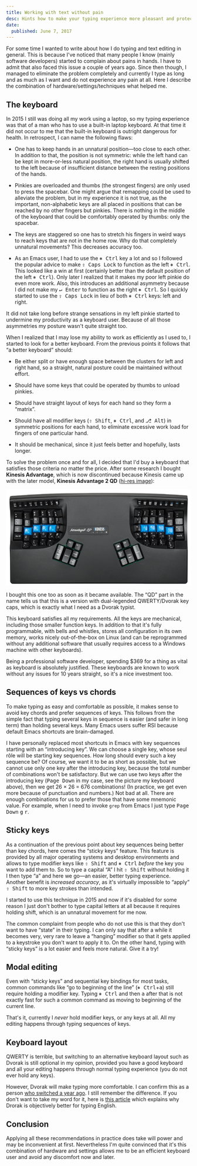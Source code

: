 ```yaml
---
title: Working with text without pain
desc: Hints how to make your typing experience more pleasant and protect yourself from RSI in the future.
date:
  published: June 7, 2017
---
```


For some time I wanted to write about how I do typing and text editing in
general. This is because I've noticed that many people I know (mainly
software developers) started to complain about pains in hands. I have to
admit that also faced this issue a couple of years ago. Since then though, I
managed to eliminate the problem completely and currently I type as long and
as much as I want and do not experience any pain at all. Here I describe the
combination of hardware/settings/techniques what helped me.

## The keyboard

In 2015 I still was doing all my work using a laptop, so my typing
experience was that of a man who has to use a built-in laptop keyboard. At
that time it did not occur to me that the built-in keyboard is outright
dangerous for health. In retrospect, I can name the following flaws:

* One has to keep hands in an unnatural position—too close to each other. In
  addition to that, the position is not symmetric: while the left hand can
  be kept in more-or-less natural position, the right hand is usually
  shifted to the left because of insufficient distance between the resting
  positions of the hands.

* Pinkies are overloaded and thumbs (the strongest fingers) are only used to
  press the spacebar. One might argue that remapping could be used to
  alleviate the problem, but in my experience it is not true, as the
  important, non-alphabetic keys are all placed in positions that can be
  reached by no other fingers but pinkies. There is nothing in the middle of
  the keyboard that could be comfortably operated by thumbs: only the
  spacebar.

* The keys are staggered so one has to stretch his fingers in weird ways to
  reach keys that are not in the home row. Why do that completely unnatural
  movements? This decreases accuracy too.

* As an Emacs user, I had to use the <kbd>⎈ Ctrl</kbd> key a lot and so I
  followed the popular advice to make <kbd>⇪ Caps Lock</kbd> to function as
  the left <kbd>⎈ Ctrl</kbd>. This looked like a win at first (certainly
  better than the default position of the left <kbd>⎈ Ctrl</kbd>). Only
  later I realized that it makes my poor left pinkie do even more work.
  Also, this introduces an additional asymmetry because I did not make my
  <kbd>↵ Enter</kbd> to function as the right <kbd>⎈ Ctrl</kbd>. So I
  quickly started to use the <kbd>⇪ Caps Lock</kbd> in lieu of both <kbd>⎈
  Ctrl</kbd> keys: left and right.

It did not take long before strange sensations in my left pinkie started to
undermine my productivity as a keyboard user. Because of all those
asymmetries my posture wasn't quite straight too.

When I realized that I may lose my ability to work as efficiently as I used
to, I started to look for a better keyboard. From the previous points it
follows that “a better keyboard” should:

* Be either split or have enough space between the clusters for left and
  right hand, so a straight, natural posture could be maintained without
  effort.

* Should have some keys that could be operated by thumbs to unload pinkies.

* Should have straight layout of keys for each hand so they form a “matrix”.

* Should have all modifier keys (<kbd>⇧ Shift</kbd>, <kbd>⎈ Ctrl</kbd>, and
  <kbd>⎇ Alt</kbd>) in symmetric positions for each hand, to eliminate
  excessive work load for fingers of one particular hand.

* It should be mechanical, since it just feels better and hopefully, lasts
  longer.

To solve the problem once and for all, I decided that I'd buy a keyboard
that satisfies those criteria no matter the price. After some research I
bought **Kinesis Advantage**, which is now discontinued because Kinesis came
up with the later model, **Kinesis Advantage 2 QD**
([hi-res image](https://www.kinesis-ergo.com/wp-content/uploads/2016/07/kb600qd-oh-1977x1024.png)):

![Kinesis Advantage 2 QD](/static/img/kinesis-advantage-2-qd.png)

I bought this one too as soon as it became available. The “QD” part in the
name tells us that this is a version with dual-legended QWERTY/Dvorak key
caps, which is exactly what I need as a Dvorak typist.

This keyboard satisfies all my requirements. All the keys are mechanical,
including those smaller function keys. In addition to that it's fully
programmable, with bells and whistles, stores all configuration in its own
memory, works nicely out-of-the-box on Linux (and can be reprogrammed
without any additional software that usually requires access to a Windows
machine with other keyboards).

Being a professional software developer, spending $369 for a thing as vital
as keyboard is absolutely justified. These keyboards are known to work
without any issues for 10 years straight, so it's a nice investment too.

## Sequences of keys vs chords

To make typing as easy and comfortable as possible, it makes sense to avoid
key chords and prefer sequences of keys. This follows from the simple fact
that typing several keys in sequence is easier (and safer in long term) than
holding several keys. Many Emacs users suffer RSI because default Emacs
shortcuts are brain-damaged.

I have personally replaced most shortcuts in Emacs with key sequences
starting with an “introducing key”. We can choose a single key, whose seul
rôle will be starting key sequences. How long should every such a key
sequence be? Of course, we want it to be as short as possible, but we cannot
use only one key after the introducing key, because the total number of
combinations won't be satisfactory. But we can use two keys after the
introducing key (<kbd>Page Down</kbd> in my case, see the picture my
keyboard above), then we get 26 × 26 = 676 combinations! (In practice, we
get even more because of punctuation and numbers.) Not bad at all. There are
enough combinations for us to prefer those that have some mnemonic value.
For example, when I need to invoke `grep` from Emacs I just type <kbd>Page
Down</kbd> <kbd>g</kbd> <kbd>r</kbd>.

## Sticky keys

As a continuation of the previous point about key sequences being better
than key chords, here comes the “sticky keys” feature. This feature is
provided by all major operating systems and desktop environments and allows
to type modifier keys like <kbd>⇧ Shift</kbd> and <kbd>⎈ Ctrl</kbd> *before*
the key you want to add them to. So to type a capital “A” I hit <kbd>⇧
Shift</kbd> without holding it I then type “a” and here we go—an easier,
better typing experience. Another benefit is *increased accuracy*, as it's
virtually impossible to “apply” <kbd>⇧ Shift</kbd> to more key strokes than
intended.

I started to use this technique in 2015 and now if it's disabled for some
reason I just don't bother to type capital letters at all because it
requires holding shift, which is an unnatural movement for me now.

The common complaint from people who do not use this is that they don't want
to have “state” in their typing. I can only say that after a while it
becomes very, very rare to leave a “hanging” modifier so that it gets
applied to a keystroke you don't want to apply it to. On the other hand,
typing with “sticky keys” is a lot easier and feels more natural. Give it a
try!

## Modal editing

Even with “sticky keys” and sequential key bindings for most tasks, common
commands like “go to beginning of the line” (<kbd>⎈ Ctrl</kbd>+<kbd>a</kbd>)
still require holding a modifier key. Typing <kbd>⎈ Ctrl</kbd> and then
<kbd>a</kbd> after that is not exactly fast for such a common command as
moving to beginning of the current line.

That's it, currently I *never* hold modifier keys, or any keys at all. All
my editing happens through typing sequences of keys.

## Keyboard layout

QWERTY is terrible, but switching to an alternative keyboard layout such as
Dvorak is still optional in my opinion, provided you have a good keyboard
and all your editing happens through normal typing experience (you do not
ever hold any keys).

However, Dvorak will make typing more comfortable. I can confirm this as a
person [who switched a year ago](/post/dvorak-rocks.html). I still remember
the difference. If you don't want to take my word for it, here
is [this article](http://infohost.nmt.edu/~shipman/ergo/parkinson.html)
which explains why Drorak is objectively better for typing English.

## Conclusion

Applying all these recommendations in practice does take will power and may
be inconvenient at first. Nevertheless I'm quite convinced that it's this
combination of hardware and settings allows me to be an efficient keyboard
user and avoid any discomfort now and later.
